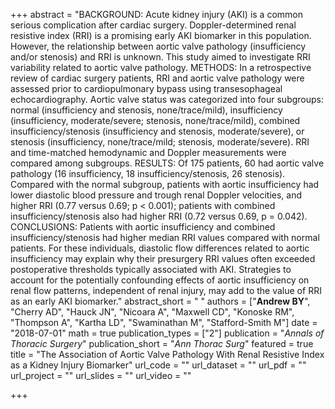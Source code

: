 +++
abstract = "BACKGROUND: Acute kidney injury (AKI) is a common serious complication after cardiac surgery. Doppler-determined renal resistive index (RRI) is a promising early AKI biomarker in this population. However, the relationship between aortic valve pathology (insufficiency and/or stenosis) and RRI is unknown. This study aimed to investigate RRI variability related to aortic valve pathology. METHODS: In a retrospective review of cardiac surgery patients, RRI and aortic valve pathology were assessed prior to cardiopulmonary bypass using transesophageal echocardiography. Aortic valve status was categorized into four subgroups: normal (insufficiency and stenosis, none/trace/mild), insufficiency (insufficiency, moderate/severe; stenosis, none/trace/mild), combined insufficiency/stenosis (insufficiency and stenosis, moderate/severe), or stenosis (insufficiency, none/trace/mild; stenosis, moderate/severe). RRI and time-matched hemodynamic and Doppler measurements were compared among subgroups. RESULTS: Of 175 patients, 60 had aortic valve pathology (16 insufficiency, 18 insufficiency/stenosis, 26 stenosis). Compared with the normal subgroup, patients with aortic insufficiency had lower diastolic blood pressure and trough renal Doppler velocities, and higher RRI (0.77 versus 0.69; p < 0.001); patients with combined insufficiency/stenosis also had higher RRI (0.72 versus 0.69, p = 0.042). CONCLUSIONS: Patients with aortic insufficiency and combined insufficiency/stenosis had higher median RRI values compared with normal patients. For these individuals, diastolic flow differences related to aortic insufficiency may explain why their presurgery RRI values often exceeded postoperative thresholds typically associated with AKI. Strategies to account for the potentially confounding effects of aortic insufficiency on renal flow patterns, independent of renal injury, may add to the value of RRI as an early AKI biomarker."
abstract_short = " "
authors = ["**Andrew BY**", "Cherry AD", "Hauck JN", "Nicoara A", "Maxwell CD", "Konoske RM", "Thompson A", "Kartha LD", "Swaminathan M", "Stafford-Smith M"]
date = "2018-07-01"
math = true
publication_types = ["2"]
publication = "*Annals of Thoracic Surgery*"
publication_short = "*Ann Thorac Surg*"
featured = true
title = "The Association of Aortic Valve Pathology With Renal Resistive Index as a Kidney Injury Biomarker"
url_code = ""
url_dataset = ""
url_pdf = ""
url_project = ""
url_slides = ""
url_video = ""

+++

